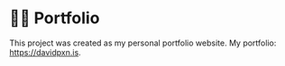 # 👲🏼 Portfolio 

This project was created as my personal portfolio website. My portfolio: https://davidpxn.is.
